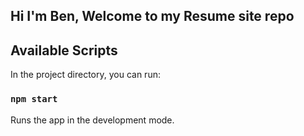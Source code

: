 ## Hi I'm Ben, Welcome to my Resume site repo

## Available Scripts

In the project directory, you can run:

### `npm start`

Runs the app in the development mode.
